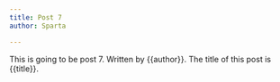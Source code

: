 ```yaml
---
title: Post 7
author: Sparta

---
```

This is going to be post 7.  Written by {{author}}.  The title of this post is {{title}}.